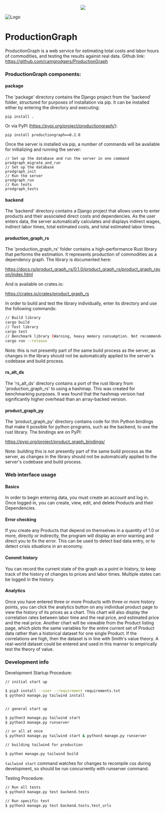 <p align="center">
  <img src="https://github.com/camgrodgers/ProductionGraph/raw/camgrodgers-edit-readme/logo.png" />
</p>

![Logo](https://github.com/camgrodgers/ProductionGraph/raw/camgrodgers-edit-readme/logo.png)
# ProductionGraph

ProductionGraph is a web service for estimating total costs and labor hours of commodities, and testing the results against real data.
Github link:
https://github.com/camgrodgers/ProductionGraph

### ProductionGraph components:

#### package

The 'package' directory contains the Django project from the 'backend' folder, structured for purposes of installation via pip. It can be installed either by entering the directory and executing:

```
pip install .
```

Or via PyPI (https://pypi.org/project/productiongraph/):

```
pip install productiongraph==0.2.0
```

Once the server is installed via pip, a number of commands will be available for initializing and running the server:

```
// Set up the database and run the server in one command
prodgraph_migrate_and_run
// Set up the database
prodgraph_init
// Run the server
prodgraph_run
// Run tests
prodgraph_tests
```

#### backend

The 'backend' directory contains a Django project that allows users to enter products and their associated direct costs and dependencies. As the user enters data, the server automatically calculates and displays indirect wages, indirect labor times, total estimated costs, and total estimated labor times.

#### production_graph_rs

The 'production_graph_rs' folder contains a high-performance Rust library that performs the estimation. It represents production of commodities as a dependency graph. The library is documented here:

https://docs.rs/product_graph_rs/0.1.0/product_graph_rs/product_graph_rayon/index.html

And is available on crates.io:

https://crates.io/crates/product_graph_rs

In order to build and test the library individually, enter its directory and use the following commands:

```bash
// Build library
cargo build
// Test library
cargo test
// Benchmark library (Warning, heavy memory consumption. Not recommended on a machine without several free GB of RAM.)
cargo run --release
```

Note: this is not presently part of the same build process as the server, as changes in the library should not be automatically applied to the server's codebase and build process.

#### rs_alt_ds

The 'rs_alt_ds' directory contains a port of the rust library from 'production_graph_rs' to using a hashmap. This was created for benchmarking purposes. It was found that the hashmap version had significantly higher overhead than an array-backed version.

#### product_graph_py

The 'product_graph_py' directory contains code for thin Python bindings that make it possible for python programs, such as the backend, to use the rust library. The bindings are on PyPI:

https://pypi.org/project/product_graph_bindings/

Note: building this is not presently part of the same build process as the server, as changes in the library should not be automatically applied to the server's codebase and build process.

### Web interface usage

#### Basics
In order to begin entering data, you must create an account and log in. Once logged in, you can create, view, edit, and delete Products and their Dependencies.

#### Error checking
If you create any Products that depend on themselves in a quantity of 1.0 or more, directly or indirectly, the program will display an error warning and direct you to fix the error. This can be used to detect bad data entry, or to detect crisis situations in an economy. 

#### Commit history
You can record the current state of the graph as a point in history, to keep track of the history of changes to prices and labor times. Multiple states can be logged in the history. 

#### Analytics
Once you have entered three or more Products with three or more history points, you can click the analytics button on any individual product page to view the history of its prices as a chart. 
This chart will also display the correlation rates between labor time and the real price, and estimated price and the real price.
Another chart will be viewable from the Product listing page, which plots the same variables for the entire current set of Product data rather than a historical dataset for one single Product.
If the correlations are high, then the dataset is in line with Smith's value theory. A real-world dataset could be entered and used in this manner to empirically test the theory of value.

### Development info

Development Startup Procedure:

```bash
// initial start up

$ pip3 install --user --requirement requirements.txt
$ python3 manage.py tailwind install


// general start up

$ python3 manage.py tailwind start
$ python3 manage.py runserver

// or all at once
$ python3 manage.py tailwind start & python3 manage.py runserver

// building tailwind for production

$ python manage.py tailwind build
```

`tailwind start` command watches for changes to recompile css during development, so should be run concurrently with runserver command.

Testing Procedure:

```bash
// Run all tests
$ python3 manage.py test backend.tests

// Run specific test
$ python3 manage.py test backend.tests.test_urls
```
